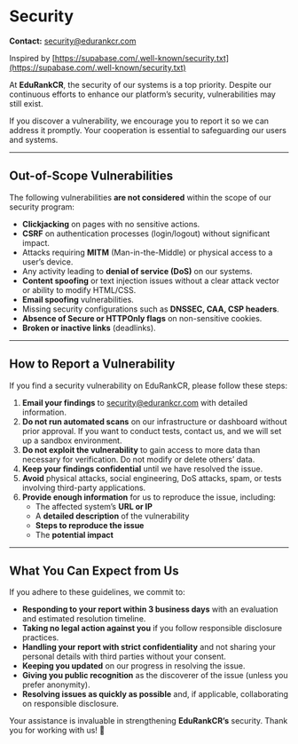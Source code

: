 # Security

**Contact:** [security@edurankcr.com](mailto:security@edurankcr.com)  

Inspired by [https://supabase.com/.well-known/security.txt](https://supabase.com/.well-known/security.txt)  

At **EduRankCR**, the security of our systems is a top priority. Despite our continuous efforts to enhance our platform’s security, vulnerabilities may still exist.  

If you discover a vulnerability, we encourage you to report it so we can address it promptly. Your cooperation is essential to safeguarding our users and systems.

---

## Out-of-Scope Vulnerabilities  

The following vulnerabilities **are not considered** within the scope of our security program:  

- **Clickjacking** on pages with no sensitive actions.  
- **CSRF** on authentication processes (login/logout) without significant impact.  
- Attacks requiring **MITM** (Man-in-the-Middle) or physical access to a user’s device.  
- Any activity leading to **denial of service (DoS)** on our systems.  
- **Content spoofing** or text injection issues without a clear attack vector or ability to modify HTML/CSS.  
- **Email spoofing** vulnerabilities.  
- Missing security configurations such as **DNSSEC, CAA, CSP headers**.  
- **Absence of Secure or HTTPOnly flags** on non-sensitive cookies.  
- **Broken or inactive links** (deadlinks).  

---

## How to Report a Vulnerability  

If you find a security vulnerability on EduRankCR, please follow these steps:

1. **Email your findings** to [security@edurankcr.com](mailto:security@edurankcr.com) with detailed information.  
2. **Do not run automated scans** on our infrastructure or dashboard without prior approval. If you want to conduct tests, contact us, and we will set up a sandbox environment.  
3. **Do not exploit the vulnerability** to gain access to more data than necessary for verification. Do not modify or delete others’ data.  
4. **Keep your findings confidential** until we have resolved the issue.  
5. **Avoid** physical attacks, social engineering, DoS attacks, spam, or tests involving third-party applications.  
6. **Provide enough information** for us to reproduce the issue, including:
   - The affected system’s **URL or IP**  
   - A **detailed description** of the vulnerability  
   - **Steps to reproduce the issue**  
   - The **potential impact**  

---

## What You Can Expect from Us  

If you adhere to these guidelines, we commit to:  

- **Responding to your report within 3 business days** with an evaluation and estimated resolution timeline.  
- **Taking no legal action against you** if you follow responsible disclosure practices.  
- **Handling your report with strict confidentiality** and not sharing your personal details with third parties without your consent.  
- **Keeping you updated** on our progress in resolving the issue.  
- **Giving you public recognition** as the discoverer of the issue (unless you prefer anonymity).  
- **Resolving issues as quickly as possible** and, if applicable, collaborating on responsible disclosure.  

Your assistance is invaluable in strengthening **EduRankCR’s** security. Thank you for working with us! 🚀  
